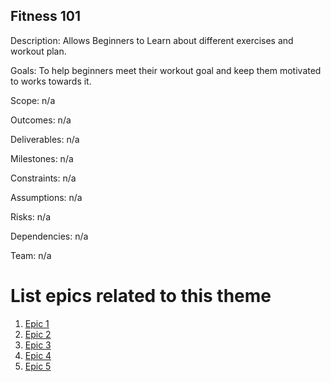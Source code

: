 ## Fitness 101

Description: Allows Beginners to Learn about different exercises and workout plan.

Goals: To help beginners meet their workout goal and keep them motivated to works towards it.

Scope: n/a

Outcomes: n/a

Deliverables: n/a 

Milestones: n/a

Constraints: n/a

Assumptions: n/a

Risks: n/a

Dependencies: n/a 

Team: n/a

# List epics related to this theme
1. [Epic 1](documentation/templates/theme/initiatives/epics/epic_1.md)
2. [Epic 2](documentation/templates/theme/initiatives/epics/epic_2.md)
3. [Epic 3](documentation/templates/theme/initiatives/epics/epic_3.md)
4. [Epic 4](documentation/templates/theme/initiatives/epics/epic_4.md)
5. [Epic 5](documentation/templates/theme/initiatives/epics/epic_5.md)

